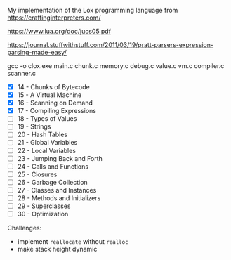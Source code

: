My implementation of the Lox programming language from https://craftinginterpreters.com/

https://www.lua.org/doc/jucs05.pdf

https://journal.stuffwithstuff.com/2011/03/19/pratt-parsers-expression-parsing-made-easy/

gcc -o clox.exe main.c chunk.c memory.c debug.c value.c vm.c compiler.c scanner.c

- [x] 14 - Chunks of Bytecode
- [x] 15 - A Virtual Machine
- [x] 16 - Scanning on Demand
- [x] 17 - Compiling Expressions
- [ ] 18 - Types of Values
- [ ] 19 - Strings
- [ ] 20 - Hash Tables
- [ ] 21 - Global Variables
- [ ] 22 - Local Variables
- [ ] 23 - Jumping Back and Forth
- [ ] 24 - Calls and Functions
- [ ] 25 - Closures
- [ ] 26 - Garbage Collection
- [ ] 27 - Classes and Instances
- [ ] 28 - Methods and Initializers
- [ ] 29 - Superclasses
- [ ] 30 - Optimization

Challenges:
- implement `reallocate` without `realloc`
- make stack height dynamic